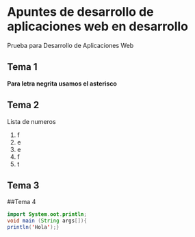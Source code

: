 # Apuntes de desarrollo de aplicaciones web en desarrollo
Prueba para Desarrollo de Aplicaciones Web
## Tema 1
**Para letra negrita usamos el asterisco**
## Tema 2
Lista de numeros
1. f
2. e
3. e
4. f
5. t
## Tema 3
##Tema 4
```java
import System.oot.println;
void main (String args[]){
println('Hola');}
